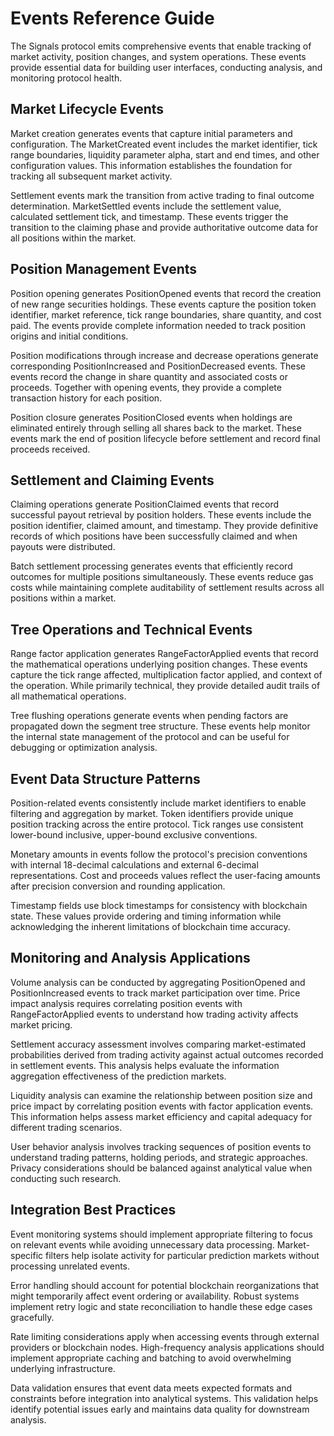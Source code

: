 # Events Reference Guide

The Signals protocol emits comprehensive events that enable tracking of market activity, position changes, and system operations. These events provide essential data for building user interfaces, conducting analysis, and monitoring protocol health.

## Market Lifecycle Events

Market creation generates events that capture initial parameters and configuration. The MarketCreated event includes the market identifier, tick range boundaries, liquidity parameter alpha, start and end times, and other configuration values. This information establishes the foundation for tracking all subsequent market activity.

Settlement events mark the transition from active trading to final outcome determination. MarketSettled events include the settlement value, calculated settlement tick, and timestamp. These events trigger the transition to the claiming phase and provide authoritative outcome data for all positions within the market.

## Position Management Events

Position opening generates PositionOpened events that record the creation of new range securities holdings. These events capture the position token identifier, market reference, tick range boundaries, share quantity, and cost paid. The events provide complete information needed to track position origins and initial conditions.

Position modifications through increase and decrease operations generate corresponding PositionIncreased and PositionDecreased events. These events record the change in share quantity and associated costs or proceeds. Together with opening events, they provide a complete transaction history for each position.

Position closure generates PositionClosed events when holdings are eliminated entirely through selling all shares back to the market. These events mark the end of position lifecycle before settlement and record final proceeds received.

## Settlement and Claiming Events

Claiming operations generate PositionClaimed events that record successful payout retrieval by position holders. These events include the position identifier, claimed amount, and timestamp. They provide definitive records of which positions have been successfully claimed and when payouts were distributed.

Batch settlement processing generates events that efficiently record outcomes for multiple positions simultaneously. These events reduce gas costs while maintaining complete auditability of settlement results across all positions within a market.

## Tree Operations and Technical Events

Range factor application generates RangeFactorApplied events that record the mathematical operations underlying position changes. These events capture the tick range affected, multiplication factor applied, and context of the operation. While primarily technical, they provide detailed audit trails of all mathematical operations.

Tree flushing operations generate events when pending factors are propagated down the segment tree structure. These events help monitor the internal state management of the protocol and can be useful for debugging or optimization analysis.

## Event Data Structure Patterns

Position-related events consistently include market identifiers to enable filtering and aggregation by market. Token identifiers provide unique position tracking across the entire protocol. Tick ranges use consistent lower-bound inclusive, upper-bound exclusive conventions.

Monetary amounts in events follow the protocol's precision conventions with internal 18-decimal calculations and external 6-decimal representations. Cost and proceeds values reflect the user-facing amounts after precision conversion and rounding application.

Timestamp fields use block timestamps for consistency with blockchain state. These values provide ordering and timing information while acknowledging the inherent limitations of blockchain time accuracy.

## Monitoring and Analysis Applications

Volume analysis can be conducted by aggregating PositionOpened and PositionIncreased events to track market participation over time. Price impact analysis requires correlating position events with RangeFactorApplied events to understand how trading activity affects market pricing.

Settlement accuracy assessment involves comparing market-estimated probabilities derived from trading activity against actual outcomes recorded in settlement events. This analysis helps evaluate the information aggregation effectiveness of the prediction markets.

Liquidity analysis can examine the relationship between position size and price impact by correlating position events with factor application events. This information helps assess market efficiency and capital adequacy for different trading scenarios.

User behavior analysis involves tracking sequences of position events to understand trading patterns, holding periods, and strategic approaches. Privacy considerations should be balanced against analytical value when conducting such research.

## Integration Best Practices

Event monitoring systems should implement appropriate filtering to focus on relevant events while avoiding unnecessary data processing. Market-specific filters help isolate activity for particular prediction markets without processing unrelated events.

Error handling should account for potential blockchain reorganizations that might temporarily affect event ordering or availability. Robust systems implement retry logic and state reconciliation to handle these edge cases gracefully.

Rate limiting considerations apply when accessing events through external providers or blockchain nodes. High-frequency analysis applications should implement appropriate caching and batching to avoid overwhelming underlying infrastructure.

Data validation ensures that event data meets expected formats and constraints before integration into analytical systems. This validation helps identify potential issues early and maintains data quality for downstream analysis.
